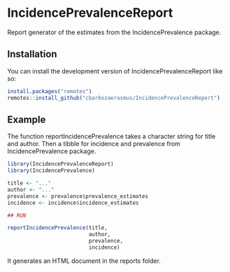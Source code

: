
<!-- README.md is generated from README.Rmd. Please edit that file -->

# IncidencePrevalenceReport

<!-- badges: start -->
<!-- badges: end -->

Report generator of the estimates from the IncidencePrevalence package.

## Installation

You can install the development version of IncidencePrevalenceReport
like so:

``` r
install.packages("remotes")
remotes::install_github("cbarbozaerasmus/IncidencePrevalenceReport")
```

## Example

The function reportIncidencePrevalence takes a character string for
title and author. Then a tibble for incidence and prevalence from
IncidencePrevalence package.

``` r
library(IncidencePrevalenceReport)
library(IncidencePrevalence)

title <- "..."
author <- "..."
prevalence <- prevalence$prevalence_estimates
incidence <- incidence$incidence_estimates

## RUN

reportIncidencePrevalence(title,
                          author,
                          prevalence,
                          incidence)
```

It generates an HTML document in the reports folder.
